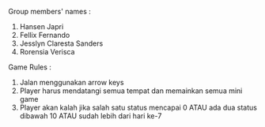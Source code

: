 Group members' names :
1. Hansen Japri
2. Fellix Fernando
3. Jesslyn Claresta Sanders
4. Rorensia Verisca

Game Rules : 
1. Jalan menggunakan arrow keys
2. Player harus mendatangi semua tempat dan memainkan semua mini game
3. Player akan kalah jika salah satu status mencapai 0 ATAU ada dua status dibawah 10 ATAU sudah lebih dari hari ke-7
